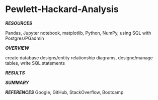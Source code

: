 # Pewlett-Hackard-Analysis

***RESOURCES***

Pandas, Jupyter notebook, matplotlib, Python, NumPy, using SQL with Postgres/PGadmin

***OVERVIEW***

create database designs/entity relationship diagrams, designe/manage tables, write SQL statements

***RESULTS***

***SUMMARY***

***REFERENCES*** Google, GitHub, StackOverflow, Bootcamp
